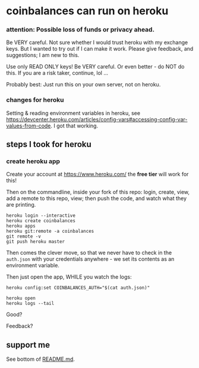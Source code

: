 # coinbalances can run on heroku

### attention: Possible loss of funds or privacy ahead.
Be VERY careful. Not sure whether I would trust heroku with my exchange keys. But I wanted to try out if I can make it work. Please give feedback, and suggestions; I am new to this.

Use only READ ONLY keys! Be VERY careful. Or even better - do NOT do this. If you are a risk taker, continue, lol ... 

Probably best: Just run this on your own server, not on heroku. 

### changes for heroku
Setting & reading environment variables in heroku, see https://devcenter.heroku.com/articles/config-vars#accessing-config-var-values-from-code. I got that working.

## steps I took for heroku
### create heroku app

Create your account at https://www.heroku.com/ the **free tier** will work for this!

Then on the commandline, inside your fork of this repo: login, create, view, add a remote to this repo, view; then push the code, and watch what they are printing.

```
heroku login --interactive
heroku create coinbalances
heroku apps
heroku git:remote -a coinbalances
git remote -v
git push heroku master
```

Then comes the clever move, so that we never have to check in the `auth.json` with your credentials anywhere - we set its contents as an environment variable.

Then just open the app, WHILE you watch the logs:
```
heroku config:set COINBALANCES_AUTH="$(cat auth.json)"

heroku open
heroku logs --tail
```

Good?

Feedback?

## support me
See bottom of [README.md](README.md).